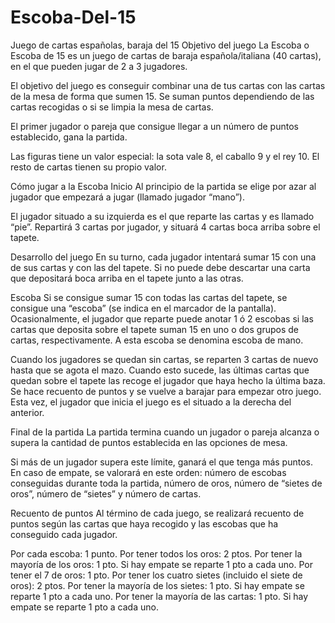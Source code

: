 # Escoba-Del-15
Juego de cartas españolas, baraja del 15
Objetivo del juego
La Escoba o Escoba de 15 es un juego de cartas de baraja española/italiana (40 cartas), en el que pueden jugar de 2 a 3 jugadores.

El objetivo del juego es conseguir combinar una de tus cartas con las cartas de la mesa de forma que sumen 15. Se suman puntos dependiendo de las cartas recogidas o si se limpia la mesa de cartas.

El primer jugador o pareja que consigue llegar a un número de puntos establecido, gana la partida.

Las figuras tiene un valor especial: la sota vale 8, el caballo 9 y el rey 10. El resto de cartas tienen su propio valor.

Cómo jugar a la Escoba
Inicio
Al principio de la partida se elige por azar al jugador que empezará a jugar (llamado jugador “mano”).

El jugador situado a su izquierda es el que reparte las cartas y es llamado “pie”. Repartirá 3 cartas por jugador, y situará 4 cartas boca arriba sobre el tapete.

Desarrollo del juego
En su turno, cada jugador intentará sumar 15 con una de sus cartas y con las del tapete. Si no puede debe descartar una carta que depositará boca arriba en el tapete junto a las otras.

Escoba
Si se consigue sumar 15 con todas las cartas del tapete, se consigue una “escoba” (se indica en el marcador de la pantalla).
Ocasionalmente, el jugador que reparte puede anotar 1 ó 2 escobas si las cartas que deposita sobre el tapete suman 15 en uno o dos grupos de cartas, respectivamente. A esta escoba se denomina escoba de mano.

Cuando los jugadores se quedan sin cartas, se reparten 3 cartas de nuevo hasta que se agota el mazo. Cuando esto sucede, las últimas cartas que quedan sobre el tapete las recoge el jugador que haya hecho la última baza. Se hace recuento de puntos y se vuelve a barajar para empezar otro juego. Esta vez, el jugador que inicia el juego es el situado a la derecha del anterior.

Final de la partida
La partida termina cuando un jugador o pareja alcanza o supera la cantidad de puntos establecida en las opciones de mesa.

Si más de un jugador supera este límite, ganará el que tenga más puntos. En caso de empate, se valorará en este orden: número de escobas conseguidas durante toda la partida, número de oros, número de “sietes de oros”, número de “sietes” y número de cartas.

Recuento de puntos
Al término de cada juego, se realizará recuento de puntos según las cartas que haya recogido y las escobas que ha conseguido cada jugador.

Por cada escoba: 1 punto.
Por tener todos los oros: 2 ptos.
Por tener la mayoría de los oros: 1 pto. Si hay empate se reparte 1 pto a cada uno.
Por tener el 7 de oros: 1 pto.
Por tener los cuatro sietes (incluido el siete de oros): 2 ptos.
Por tener la mayoría de los sietes: 1 pto. Si hay empate se reparte 1 pto a cada uno.
Por tener la mayoría de las cartas: 1 pto. Si hay empate se reparte 1 pto a cada uno.
